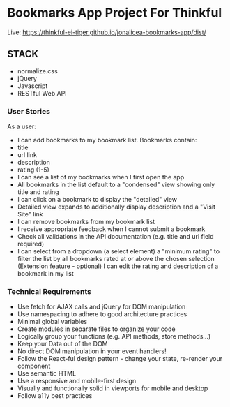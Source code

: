 # Bookmarks App Project For Thinkful

Live: https://thinkful-ei-tiger.github.io/jonalicea-bookmarks-app/dist/

## STACK
- normalize.css
- jQuery
- Javascript
- RESTful Web API

### User Stories
As a user:

- I can add bookmarks to my bookmark list. Bookmarks contain:
 - title
 - url link
 - description
 - rating (1-5)
- I can see a list of my bookmarks when I first open the app
- All bookmarks in the list default to a "condensed" view showing only title and rating
- I can click on a bookmark to display the "detailed" view
- Detailed view expands to additionally display description and a "Visit Site" link
- I can remove bookmarks from my bookmark list
- I receive appropriate feedback when I cannot submit a bookmark
- Check all validations in the API documentation (e.g. title and url field required)
- I can select from a dropdown (a select element) a "minimum rating" to filter the list by all bookmarks rated at or above the chosen selection (Extension feature - optional) I can edit the rating and description of a bookmark in my list
 
### Technical Requirements
- Use fetch for AJAX calls and jQuery for DOM manipulation
- Use namespacing to adhere to good architecture practices
- Minimal global variables
- Create modules in separate files to organize your code
- Logically group your functions (e.g. API methods, store methods...)
- Keep your Data out of the DOM
- No direct DOM manipulation in your event handlers!
- Follow the React-ful design pattern - change your state, re-render your component
- Use semantic HTML
- Use a responsive and mobile-first design
- Visually and functionally solid in viewports for mobile and desktop
- Follow a11y best practices
